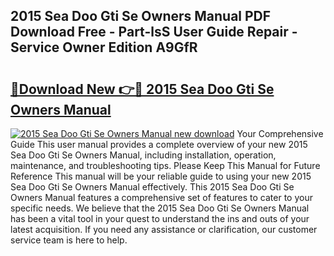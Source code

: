 ## 2015 Sea Doo Gti Se Owners Manual PDF Download Free - Part-lsS User Guide Repair - Service Owner Edition A9GfR

# <h2><a href="http://bc65505.oget.top/?id=2015+Sea+Doo+Gti+Se+Owners+Manual">🔗Download New 👉🔴 2015 Sea Doo Gti Se Owners Manual</a></h2>

[![2015 Sea Doo Gti Se Owners Manual new download](https://i.imgur.com/5g1atiW.png)](http://bc65505.oget.top/?id=2015+Sea+Doo+Gti+Se+Owners+Manual)
Your Comprehensive Guide This user manual provides a complete overview of your new 2015 Sea Doo Gti Se Owners Manual, including installation, operation, maintenance, and troubleshooting tips. Please Keep This Manual for Future Reference This manual will be your reliable guide to using your new 2015 Sea Doo Gti Se Owners Manual effectively. This 2015 Sea Doo Gti Se Owners Manual features a comprehensive set of features to cater to your specific needs. We believe that the 2015 Sea Doo Gti Se Owners Manual has been a vital tool in your quest to understand the ins and outs of your latest acquisition. If you need any assistance or clarification, our customer service team is here to help.
